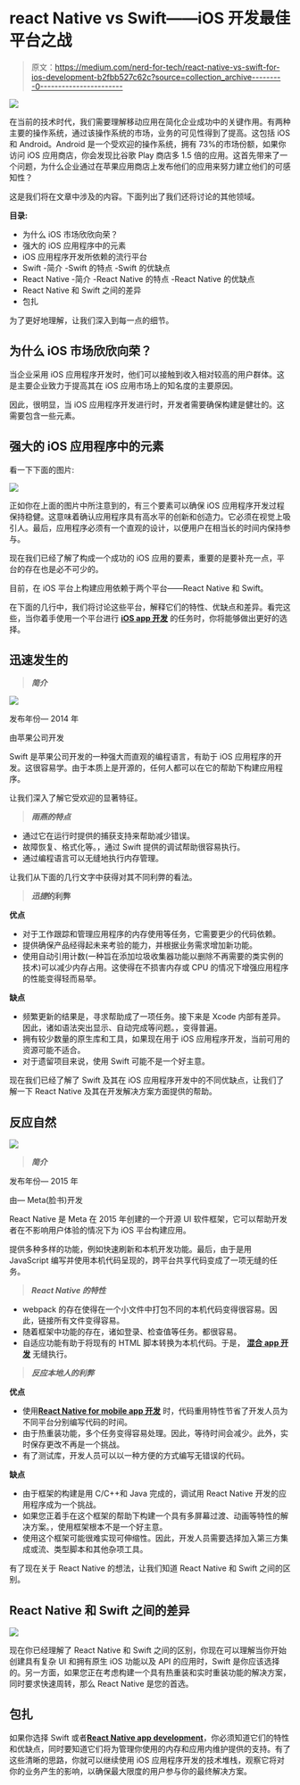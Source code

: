 # react Native vs Swift——iOS 开发最佳平台之战

> 原文：<https://medium.com/nerd-for-tech/react-native-vs-swift-for-ios-development-b2fbb527c62c?source=collection_archive---------0----------------------->

![](img/d2e5b96351fc3185718cffef3cdec6bd.png)

在当前的技术时代，我们需要理解移动应用在简化企业成功中的关键作用。有两种主要的操作系统，通过该操作系统的市场，业务的可见性得到了提高。这包括 iOS 和 Android。Android 是一个受欢迎的操作系统，拥有 73%的市场份额，如果你访问 iOS 应用商店，你会发现比谷歌 Play 商店多 1.5 倍的应用。这首先带来了一个问题，为什么企业通过在苹果应用商店上发布他们的应用来努力建立他们的可感知性？

这是我们将在文章中涉及的内容。下面列出了我们还将讨论的其他领域。

**目录:**

*   为什么 iOS 市场欣欣向荣？
*   强大的 iOS 应用程序中的元素
*   iOS 应用程序开发所依赖的流行平台
*   Swift
    -简介
    -Swift 的特点
    -Swift 的优缺点
*   React Native
    -简介
    -React Native 的特点
    -React Native 的优缺点
*   React Native 和 Swift 之间的差异
*   包扎

为了更好地理解，让我们深入到每一点的细节。

## 为什么 iOS 市场欣欣向荣？

当企业采用 iOS 应用程序开发时，他们可以接触到收入相对较高的用户群体。这是主要企业致力于提高其在 iOS 应用市场上的知名度的主要原因。

因此，很明显，当 iOS 应用程序开发进行时，开发者需要确保构建是健壮的。这需要包含一些元素。

## 强大的 iOS 应用程序中的元素

看一下下面的图片:

![](img/716ffe07a601edbe88a4284ca55442ba.png)

正如你在上面的图片中所注意到的，有三个要素可以确保 iOS 应用程序开发过程保持稳健。这意味着确认应用程序具有高水平的创新和创造力。它必须在视觉上吸引人。最后，应用程序必须有一个直观的设计，以便用户在相当长的时间内保持参与。

现在我们已经了解了构成一个成功的 iOS 应用的要素，重要的是要补充一点，平台的存在也是必不可少的。

目前，在 iOS 平台上构建应用依赖于两个平台——React Native 和 Swift。

在下面的几行中，我们将讨论这些平台，解释它们的特性、优缺点和差异。看完这些，当你着手使用一个平台进行 [**iOS app 开发**](https://www.xongolab.com/iphone-ios-app-development-services/) 的任务时，你将能够做出更好的选择。

## 迅速发生的

> ***简介***

![](img/e326b8a7661f986f90403de1b52d36a2.png)

发布年份— 2014 年

由苹果公司开发

Swift 是苹果公司开发的一种强大而直观的编程语言，有助于 iOS 应用程序的开发。这很容易学。由于本质上是开源的，任何人都可以在它的帮助下构建应用程序。

让我们深入了解它受欢迎的显著特征。

> ***雨燕的特点***

*   通过它在运行时提供的捕获支持来帮助减少错误。
*   故障恢复、格式化等。，通过 Swift 提供的调试帮助很容易执行。
*   通过编程语言可以无缝地执行内存管理。

让我们从下面的几行文字中获得对其不同利弊的看法。

> ***迅捷*的利弊**

**优点**

*   对于工作跟踪和管理应用程序的内存使用等任务，它需要更少的代码依赖。
*   提供确保产品经得起未来考验的能力，并根据业务需求增加新功能。
*   使用自动引用计数(一种旨在添加垃圾收集器功能以删除不再需要的类实例的技术)可以减少内存占用。这使得在不损害内存或 CPU 的情况下增强应用程序的性能变得轻而易举。

**缺点**

*   频繁更新的结果是，寻求帮助成了一项任务。接下来是 Xcode 内部有差异。因此，诸如语法突出显示、自动完成等问题。，变得普遍。
*   拥有较少数量的原生库和工具，如果现在用于 iOS 应用程序开发，当前可用的资源可能不适合。
*   对于遗留项目来说，使用 Swift 可能不是一个好主意。

现在我们已经了解了 Swift 及其在 iOS 应用程序开发中的不同优缺点，让我们了解一下 React Native 及其在开发解决方案方面提供的帮助。

## 反应自然

![](img/45a1c7920fd1731d6f95df9981a9b024.png)

> ***简介***

发布年份— 2015 年

由— Meta(脸书)开发

React Native 是 Meta 在 2015 年创建的一个开源 UI 软件框架，它可以帮助开发者在不影响用户体验的情况下为 iOS 平台构建应用。

提供多种多样的功能，例如快速刷新和本机开发功能。最后，由于是用 JavaScript 编写并使用本机代码呈现的，跨平台共享代码变成了一项无缝的任务。

> ***React Native 的特性***

*   webpack 的存在使得在一个小文件中打包不同的本机代码变得很容易。因此，链接所有文件变得容易。
*   随着框架中功能的存在，诸如登录、检查值等任务。都很容易。
*   自适应功能有助于将现有的 HTML 脚本转换为本机代码。于是， [**混合 app 开发**](https://www.xongolab.com/hybrid-mobile-app-development/) 无缝执行。

> ***反应本地人的利弊***

**优点**

*   使用[**React Native for mobile app 开发**](https://www.xongolab.com/blog/why-consider-react-native-framework-for-mobile-app-development/) 时，代码重用特性节省了开发人员为不同平台分别编写代码的时间。
*   由于热重装功能，多个任务变得容易处理。因此，等待时间会减少。此外，实时保存更改不再是一个挑战。
*   有了测试库，开发人员可以以一种方便的方式编写无错误的代码。

**缺点**

*   由于框架的构建是用 C/C++和 Java 完成的，调试用 React Native 开发的应用程序成为一个挑战。
*   如果您正着手在这个框架的帮助下构建一个具有多屏幕过渡、动画等特性的解决方案。，使用框架根本不是一个好主意。
*   使用这个框架可能很难实现可伸缩性。因此，开发人员需要选择加入第三方集成或流、类型脚本和其他杂项工具。

有了现在关于 React Native 的想法，让我们知道 React Native 和 Swift 之间的区别。

## React Native 和 Swift 之间的差异

![](img/5a8569644edc8c487439830eb359f84e.png)

现在你已经理解了 React Native 和 Swift 之间的区别，你现在可以理解当你开始创建具有复杂 UI 和拥有原生 iOS 功能以及 API 的应用时，Swift 是你应该选择的。另一方面，如果您正在考虑构建一个具有热重装和实时重装功能的解决方案，同时要求快速周转，那么 React Native 是您的首选。

## 包扎

如果你选择 Swift 或者[**React Native app development**](https://www.xongolab.com/react-native-app-development/)，你必须知道它们的特性和优缺点，同时要知道它们将为管理你使用的内存和应用内维护提供的支持。有了这些清晰的思路，你就可以继续使用 iOS 应用程序开发的技术堆栈，观察它将对你的业务产生的影响，以确保最大限度的用户参与你的最终解决方案。